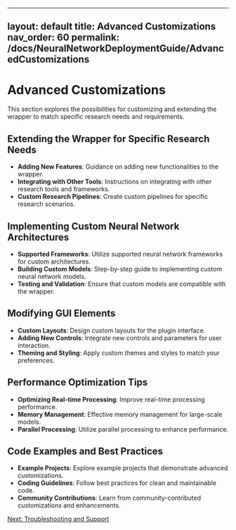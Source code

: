 
---
layout: default
title: Advanced Customizations
nav_order: 60
permalink: /docs/NeuralNetworkDeploymentGuide/AdvancedCustomizations
---

# Advanced Customizations

This section explores the possibilities for customizing and extending the wrapper to match specific research needs and requirements.

## Extending the Wrapper for Specific Research Needs

- **Adding New Features**: Guidance on adding new functionalities to the wrapper.
- **Integrating with Other Tools**: Instructions on integrating with other research tools and frameworks.
- **Custom Research Pipelines**: Create custom pipelines for specific research scenarios.

## Implementing Custom Neural Network Architectures

- **Supported Frameworks**: Utilize supported neural network frameworks for custom architectures.
- **Building Custom Models**: Step-by-step guide to implementing custom neural network models.
- **Testing and Validation**: Ensure that custom models are compatible with the wrapper.

## Modifying GUI Elements

- **Custom Layouts**: Design custom layouts for the plugin interface.
- **Adding New Controls**: Integrate new controls and parameters for user interaction.
- **Theming and Styling**: Apply custom themes and styles to match your preferences.

## Performance Optimization Tips

- **Optimizing Real-time Processing**: Improve real-time processing performance.
- **Memory Management**: Effective memory management for large-scale models.
- **Parallel Processing**: Utilize parallel processing to enhance performance.

## Code Examples and Best Practices

- **Example Projects**: Explore example projects that demonstrate advanced customizations.
- **Coding Guidelines**: Follow best practices for clean and maintainable code.
- **Community Contributions**: Learn from community-contributed customizations and enhancements.

[Next: Troubleshooting and Support](/docs/NeuralNetworkDeploymentGuide/TroubleshootingAndSupport)

